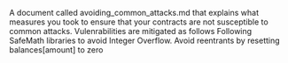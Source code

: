 A document called avoiding_common_attacks.md that explains what measures you took to ensure that your contracts are not susceptible to common attacks. 
 Vulenrabilities are mitigated as follows
 Following SafeMath libraries to avoid Integer Overflow.
 Avoid reentrants by resetting balances[amount] to zero
 

